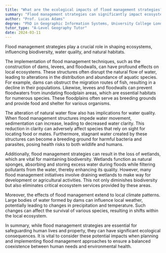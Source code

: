 ```yaml
---
title: "What are the ecological impacts of flood management strategies?"
summary: "Flood management strategies can significantly impact ecosystems, affecting biodiversity, water quality, and natural habitats."
author: "Prof. Lucas Adams"
degree: "PhD in Geographic Information Systems, University College London"
tutor_type: "A-Level Geography Tutor"
date: 2024-03-11
---
```


Flood management strategies play a crucial role in shaping ecosystems, influencing biodiversity, water quality, and natural habitats.

The implementation of flood management techniques, such as the construction of dams, levees, and floodwalls, can have profound effects on local ecosystems. These structures often disrupt the natural flow of water, leading to alterations in the distribution and abundance of aquatic species. For example, dams can obstruct the migration routes of fish, resulting in a decline in their populations. Likewise, levees and floodwalls can prevent floodwaters from inundating floodplain areas, which are essential habitats for numerous species. These floodplains often serve as breeding grounds and provide food and shelter for various organisms.

The alteration of natural water flow also has implications for water quality. When flood management structures impede water movement, sedimentation can increase, leading to decreased water clarity. This reduction in clarity can adversely affect species that rely on sight for locating food or mates. Furthermore, stagnant water created by these structures can become a breeding ground for harmful bacteria and parasites, posing health risks to both wildlife and humans.

Additionally, flood management strategies can result in the loss of wetlands, which are vital for maintaining biodiversity. Wetlands function as natural sponges, absorbing and storing excess water during floods while filtering pollutants from the water, thereby enhancing its quality. However, many flood management initiatives involve draining wetlands to make way for development or agricultural activities. This not only diminishes biodiversity but also eliminates critical ecosystem services provided by these areas.

Moreover, the effects of flood management extend to local climate patterns. Large bodies of water formed by dams can influence local weather, potentially leading to changes in precipitation and temperature. Such changes can affect the survival of various species, resulting in shifts within the local ecosystem.

In summary, while flood management strategies are essential for safeguarding human lives and property, they can have significant ecological consequences. It is vital to consider these potential impacts when planning and implementing flood management approaches to ensure a balanced coexistence between human needs and environmental health.
    